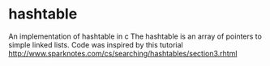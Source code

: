 # hashtable
An implementation of hashtable in c
The hashtable is an array of pointers to simple linked lists.
Code was inspired by this tutorial http://www.sparknotes.com/cs/searching/hashtables/section3.rhtml
